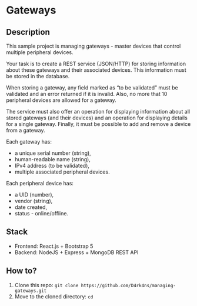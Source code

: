 # Gateways



## Description 

This sample project is managing gateways - master devices that control multiple peripheral devices. 

Your task is to create a REST service (JSON/HTTP) for storing information about these gateways and their associated devices. This information must be stored in the database. 

When storing a gateway, any field marked as “to be validated” must be validated and an error returned if it is invalid. Also, no more that 10 peripheral devices are allowed for a gateway.

The service must also offer an operation for displaying information about all stored gateways (and their devices) and an operation for displaying details for a single gateway. Finally, it must be possible to add and remove a device from a gateway.

Each gateway has:
- a unique serial number (string), 
- human-readable name (string),
- IPv4 address (to be validated),
- multiple associated peripheral devices. 

Each peripheral device has:
- a UID (number),
- vendor (string),
- date created,
- status - online/offline.

## Stack

- Frontend: React.js + Bootstrap 5
- Backend: NodeJS + Express + MongoDB REST API 

## How to?

1. Clone this repo: `git clone https://github.com/D4rk4ns/managing-gateways.git`
2. Move to the cloned directory: `cd `

